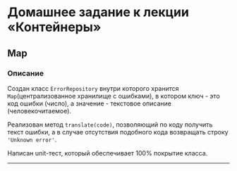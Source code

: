 # Домашнее задание к лекции «Контейнеры»

## Map

### Описание

Создан класс `ErrorRepository` внутри которого хранится `Map`(централизованное хранилище с ошибками), в котором ключ - это код ошибки (число), а значение - текстовое описание (человекочитаемое).

Реализован метод `translate(code)`, позволяющий по коду получить текст ошибки, а в случае отсутствия подобного кода возвращать строку `'Unknown error'`.

Написан unit-тест, который обеспечивает 100% покрытие класса.

----
